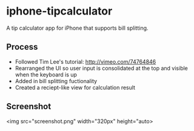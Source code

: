 iphone-tipcalculator
====================

A tip calculator app for iPhone that supports bill splitting.

## Process

* Followed Tim Lee's tutorial: http://vimeo.com/74764846
* Rearranged the UI so user input is consolidated at the top and visible when the keyboard is up
* Added in bill splitting fuctionality
* Created a reciept-like view for calculation result

## Screenshot

<img src="screenshot.png" width="320px" height="auto>
